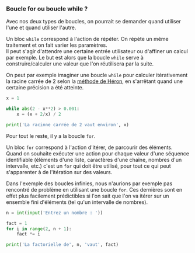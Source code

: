 ### Boucle for ou boucle while ?

Avec nos deux types de boucles, on pourrait se demander quand utiliser l'une et quand utiliser l'autre.

Un bloc `while` correspond à l'action de répéter. On répète un même traitement et on fait varier les paramètres.  
Il peut s'agir d'attendre une certaine entrée utilisateur ou d'affiner un calcul par exemple.
Le but est alors que la boucle `while` serve à construire/calculer une valeur que l'on réutilisera par la suite.

On peut par exemple imaginer une boucle `while` pour calculer itérativement la racine carrée de 2 selon la [méthode de Héron](https://fr.wikipedia.org/wiki/M%C3%A9thode_de_H%C3%A9ron), en s'arrêtant quand une certaine précision a été atteinte.

```python
x = 1

while abs(2 - x**2) > 0.001:
    x = (x + 2/x) / 2

print('La racinne carrée de 2 vaut environ', x)
```

Pour tout le reste, il y a la boucle `for`.

Un bloc `for` correspond à l'action d'itérer, de parcourir des éléments.  
Quand on souhaite exécuter une action pour chaque valeur d'une séquence identifiable (éléments d'une liste, caractères d'une chaîne, nombres d'un intervalle, etc.) c'est un `for` qui doit être utilisé, pour tout ce qui peut s'apparenter à de l'itération sur des valeurs.

Dans l'exemple des boucles infinies, nous n'aurions par exemple pas rencontré de problème en utilisant une boucle `for`.
Ces dernières sont en effet plus facilement prédictibles si l'on sait que l'on va itérer sur un ensemble fini d'éléments (tel qu'un intervalle de nombres).

```python
n = int(input('Entrez un nombre : '))

fact = 1
for i in range(2, n + 1):
    fact *= i

print('La factorielle de', n, 'vaut', fact)
```
